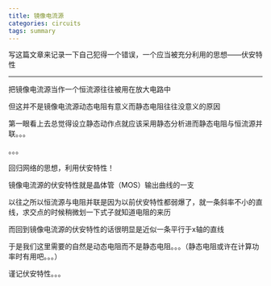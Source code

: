 ```yaml
---
title: 镜像电流源
categories: circuits
tags: summary
---
```


写这篇文章来记录一下自己犯得一个错误，一个应当被充分利用的思想——伏安特性

---

把镜像电流源当作一个恒流源往往被用在放大电路中

但这并不是镜像电流源动态电阻有意义而静态电阻往往没意义的原因

第一眼看上去总觉得设立静态动作点就应该采用静态分析进而静态电阻与恒流源并联。。。

。。。

回归网络的思想，利用伏安特性！

镜像电流源的伏安特性就是晶体管（MOS）输出曲线的一支

以往之所以恒流源与电阻并联是因为以前伏安特性都弱爆了，就一条斜率不小的直线，求交点的时候稍微划一下式子就知道电阻的来历

而回到镜像电流源的伏安特性的话很明显是近似一条平行于x轴的直线

于是我们这里需要的自然是动态电阻而不是静态电阻。。。（静态电阻或许在计算功率时有用吧。。。）

谨记伏安特性。。。

